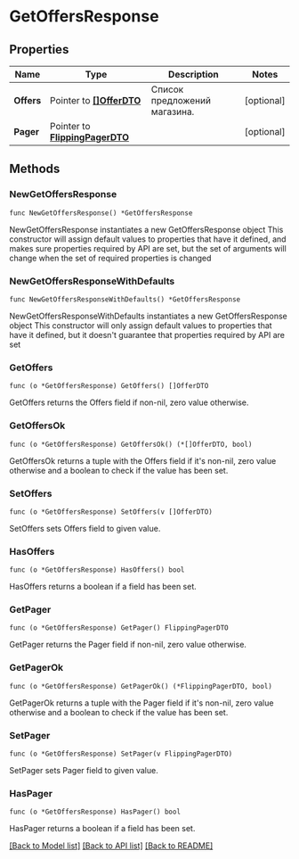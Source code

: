 # GetOffersResponse

## Properties

Name | Type | Description | Notes
------------ | ------------- | ------------- | -------------
**Offers** | Pointer to [**[]OfferDTO**](OfferDTO.md) | Список предложений магазина. | [optional] 
**Pager** | Pointer to [**FlippingPagerDTO**](FlippingPagerDTO.md) |  | [optional] 

## Methods

### NewGetOffersResponse

`func NewGetOffersResponse() *GetOffersResponse`

NewGetOffersResponse instantiates a new GetOffersResponse object
This constructor will assign default values to properties that have it defined,
and makes sure properties required by API are set, but the set of arguments
will change when the set of required properties is changed

### NewGetOffersResponseWithDefaults

`func NewGetOffersResponseWithDefaults() *GetOffersResponse`

NewGetOffersResponseWithDefaults instantiates a new GetOffersResponse object
This constructor will only assign default values to properties that have it defined,
but it doesn't guarantee that properties required by API are set

### GetOffers

`func (o *GetOffersResponse) GetOffers() []OfferDTO`

GetOffers returns the Offers field if non-nil, zero value otherwise.

### GetOffersOk

`func (o *GetOffersResponse) GetOffersOk() (*[]OfferDTO, bool)`

GetOffersOk returns a tuple with the Offers field if it's non-nil, zero value otherwise
and a boolean to check if the value has been set.

### SetOffers

`func (o *GetOffersResponse) SetOffers(v []OfferDTO)`

SetOffers sets Offers field to given value.

### HasOffers

`func (o *GetOffersResponse) HasOffers() bool`

HasOffers returns a boolean if a field has been set.

### GetPager

`func (o *GetOffersResponse) GetPager() FlippingPagerDTO`

GetPager returns the Pager field if non-nil, zero value otherwise.

### GetPagerOk

`func (o *GetOffersResponse) GetPagerOk() (*FlippingPagerDTO, bool)`

GetPagerOk returns a tuple with the Pager field if it's non-nil, zero value otherwise
and a boolean to check if the value has been set.

### SetPager

`func (o *GetOffersResponse) SetPager(v FlippingPagerDTO)`

SetPager sets Pager field to given value.

### HasPager

`func (o *GetOffersResponse) HasPager() bool`

HasPager returns a boolean if a field has been set.


[[Back to Model list]](../README.md#documentation-for-models) [[Back to API list]](../README.md#documentation-for-api-endpoints) [[Back to README]](../README.md)


